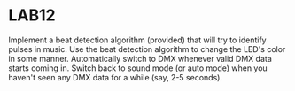 # LAB12
Implement a beat detection algorithm (provided) that will try to identify pulses in music.
Use the beat detection algorithm to change the LED's color in some manner.
Automatically switch to DMX whenever valid DMX data starts coming in.
Switch back to sound mode (or auto mode) when you haven't seen any DMX data for a while (say, 2-5 seconds).
